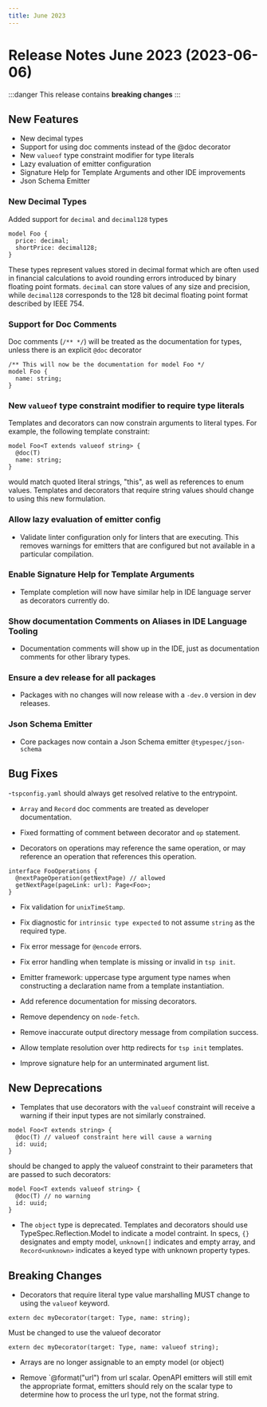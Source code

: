 ```yaml
---
title: June 2023
---
```


# Release Notes June 2023 (2023-06-06)

:::danger
This release contains **breaking changes**
:::

## New Features

- New decimal types
- Support for using doc comments instead of the @doc decorator
- New `valueof` type constraint modifier for type literals
- Lazy evaluation of emitter configuration
- Signature Help for Template Arguments and other IDE improvements
- Json Schema Emitter

### New Decimal Types

Added support for `decimal` and `decimal128` types

```typespec
model Foo {
  price: decimal;
  shortPrice: decimal128;
}
```
These types represent values stored in decimal format which are often used in financial calculations to avoid rounding errors introduced by binary floating point formats. `decimal` can store values of any size and precision, while `decimal128` corresponds to the 128 bit decimal floating point format described by IEEE 754.
### Support for Doc Comments

Doc comments (`/** */`) will be treated as the documentation for types, unless there is an explicit `@doc` decorator

```typespec
/** This will now be the documentation for model Foo */
model Foo {
  name: string;
}
```

### New `valueof` type constraint modifier to require type literals

Templates and decorators can now constrain arguments to literal types. For example, the following template constraint:

```typespec
model Foo<T extends valueof string> {
  @doc(T)
  name: string;
}
```

would match quoted literal strings, "this", as well as references to enum values. Templates and decorators that require string values should change to using this new formulation.

### Allow lazy evaluation of emitter config

- Validate linter configuration only for linters that are executing. This removes warnings for emitters that are configured but not available in a particular compilation.

### Enable Signature Help for Template Arguments

- Template completion will now have similar help in IDE language server as decorators currently do.

### Show documentation Comments on Aliases in IDE Language Tooling

- Documentation comments will show up in the IDE, just as documentation comments for other library types.

### Ensure a dev release for all packages

- Packages with no changes will now release with a `-dev.0` version in dev releases.

### Json Schema Emitter

- Core packages now contain a Json Schema emitter `@typespec/json-schema`

## Bug Fixes

-`tspconfig.yaml` should always get resolved relative to the entrypoint.

- `Array` and `Record` doc comments are treated as developer documentation.

- Fixed formatting of comment between decorator and `op` statement.

- Decorators on operations may reference the same operation, or may reference an operation that references this operation.

```typespec
interface FooOperations {
  @nextPageOperation(getNextPage) // allowed
  getNextPage(pageLink: url): Page<Foo>;
}
```

- Fix validation for `unixTimeStamp`.

- Fix diagnostic for `intrinsic type expected` to not assume `string` as the required type.

- Fix error message for `@encode` errors.

- Fix error handling when template is missing or invalid in `tsp init`.

- Emitter framework: uppercase type argument type names when constructing a declaration name from a template instantiation.

- Add reference documentation for missing decorators.

- Remove dependency on `node-fetch`.

- Remove inaccurate output directory message from compilation success.

- Allow template resolution over http redirects for `tsp init` templates.

- Improve signature help for an unterminated argument list.

## New Deprecations

- Templates that use decorators with the `valueof` constraint will receive a warning if their input types are not similarly constrained.

```typespec
model Foo<T extends string> {
  @doc(T) // valueof constraint here will cause a warning
  id: uuid;
}
```

should be changed to apply the valueof constraint to their parameters that are passed to such decorators:

```typespec
model Foo<T extends valueof string> {
  @doc(T) // no warning
  id: uuid;
}
```

- The `object` type is deprecated. Templates and decorators should use TypeSpec.Reflection.Model to indicate a model contraint. In specs, `{}` designates and empty model, `unknown[]` indicates and empty array, and `Record<unknown>` indicates a keyed type with unknown property types.

## Breaking Changes

- Decorators that require literal type value marshalling MUST change to using the `valueof` keyword.

```typespec
extern dec myDecorator(target: Type, name: string);
```

Must be changed to use the valueof decorator

```typespec
extern dec myDecorator(target: Type, name: valueof string);
```

- Arrays are no longer assignable to an empty model (or object)

- Remove `@format(\"url\") from url scalar. OpenAPI emitters will still emit the appropriate format, emitters should rely on the scalar type to determine how to process the url type, not the format string.
